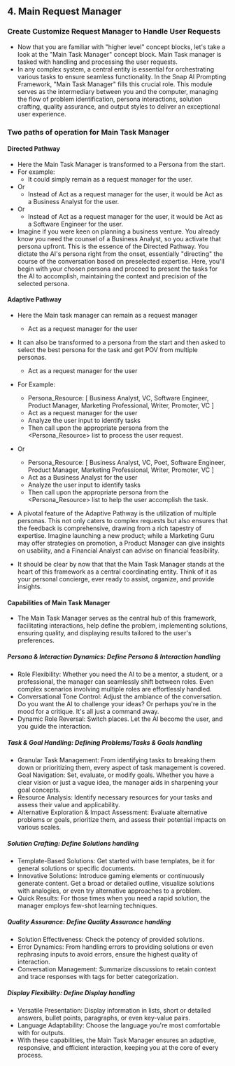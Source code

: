 ## 4. Main Request Manager

### Create Customize Request Manager to Handle User Requests
- Now that you are familiar with "higher level" concept blocks, let's take a look at the "Main Task Manager" concept block.  Main Task manager is tasked with handling and processing the user requests. 
- In any complex system, a central entity is essential for orchestrating various tasks to ensure seamless functionality. In the Snap AI Prompting Framework, "Main Task Manager" fills this crucial role. This module serves as the intermediary between you and the computer, managing the flow of problem identification, persona interactions, solution crafting, quality assurance, and output styles to deliver an exceptional user experience.

### Two paths of operation for Main Task Manager

#### Directed Pathway

- Here the Main Task Manager is transformed to a Persona from the start.
- For example:
  - It could simply remain as a request manager for the user.
- Or
  - Instead of Act as a request manager for the user, it would be Act as a Business Analyst for the user.
- Or
  - Instead of Act as a request manager for the user, it would be Act as a Software Engineer for the user. 
- Imagine if you were keen on planning a business venture. You already know you need the counsel of a Business Analyst, so you activate that persona upfront. This is the essence of the Directed Pathway. You dictate the AI's persona right from the onset, essentially "directing" the course of the conversation based on preselected expertise. Here, you'll begin with your chosen persona and proceed to present the tasks for the AI to accomplish, maintaining the context and precision of the selected persona.

#### Adaptive Pathway

- Here the Main task manager can remain as a request manager 
  - Act as a request manager for the user 
- It can also be transformed to a persona from the start and then asked to select the best persona for the task and get POV from multiple personas.
  - Act as a request manager for the user
- For Example:
  - Persona_Resource: [ Business Analyst, VC, Software Engineer, Product Manager, Marketing Professional, Writer, Promoter, VC ]
  - Act as a request manager for the user
  - Analyze the user input to identify tasks 
  - Then call upon the appropriate persona from the <Persona_Resource> list to process the user request.
- Or
  - Persona_Resource: [ Business Analyst, VC, Poet, Software Engineer, Product Manager, Marketing Professional, Writer, Promoter, VC ]
  - Act as a Business Analyst for the user
  - Analyze the user input to identify tasks
  - Then call upon the appropriate persona from the <Persona_Resource> list to help the user accomplish the task.

- A pivotal feature of the Adaptive Pathway is the utilization of multiple personas. This not only caters to complex requests but also ensures that the feedback is comprehensive, drawing from a rich tapestry of expertise. Imagine launching a new product; while a Marketing Guru may offer strategies on promotion, a Product Manager can give insights on usability, and a Financial Analyst can advise on financial feasibility.

- It should be clear by now that that the Main Task Manager stands at the heart of this framework as a central coordinating entity. Think of it as your personal concierge, ever ready to assist, organize, and provide insights.

#### Capabilities of Main Task Manager

- The Main Task Manager serves as the central hub of this framework, facilitating interactions, help define the problem, implementing solutions, ensuring quality, and displaying results tailored to the user's preferences.

##### Persona & Interaction Dynamics: Define Persona & Interaction handling

- Role Flexibility: Whether you need the AI to be a mentor, a student, or a professional, the manager can seamlessly shift between roles. Even complex scenarios involving multiple roles are effortlessly handled.
- Conversational Tone Control: Adjust the ambiance of the conversation. Do you want the AI to challenge your ideas? Or perhaps you're in the mood for a critique. It's all just a command away.
- Dynamic Role Reversal: Switch places. Let the AI become the user, and you guide the interaction.

##### Task & Goal Handling: Defining Problems/Tasks & Goals handling

- Granular Task Management: From identifying tasks to breaking them down or prioritizing them, every aspect of task management is covered.
Goal Navigation: Set, evaluate, or modify goals. Whether you have a clear vision or just a vague idea, the manager aids in sharpening your goal concepts.
- Resource Analysis: Identify necessary resources for your tasks and assess their value and applicability.
- Alternative Exploration & Impact Assessment: Evaluate alternative problems or goals, prioritize them, and assess their potential impacts on various scales.

##### Solution Crafting: Define Solutions handling

- Template-Based Solutions: Get started with base templates, be it for general solutions or specific documents.
- Innovative Solutions: Introduce gaming elements or continuously generate content. Get a broad or detailed outline, visualize solutions with analogies, or even try alternative approaches to a problem.
- Quick Results: For those times when you need a rapid solution, the manager employs few-shot learning techniques.

##### Quality Assurance: Define Quality Assurance handling

- Solution Effectiveness: Check the potency of provided solutions.
- Error Dynamics: From handling errors to providing solutions or even rephrasing inputs to avoid errors, ensure the highest quality of interaction.
- Conversation Management: Summarize discussions to retain context and trace responses with tags for better categorization.

##### Display Flexibility: Define Display handling 

- Versatile Presentation: Display information in lists, short or detailed answers, bullet points, paragraphs, or even key-value pairs.
- Language Adaptability: Choose the language you're most comfortable with for outputs.
- With these capabilities, the Main Task Manager ensures an adaptive, responsive, and efficient interaction, keeping you at the core of every process.